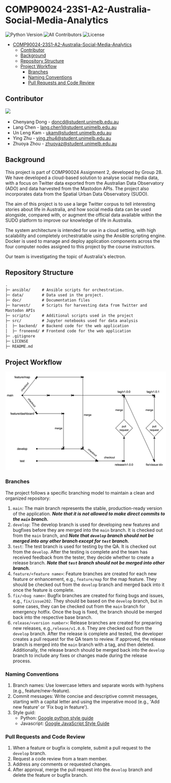 # COMP90024-23S1-A2-Australia-Social-Media-Analytics
![Python Version](https://img.shields.io/badge/python-3.11%2B-blue)
![All Contributors](https://img.shields.io/github/contributors/doncd-p/COMP90024-23S1-A2-Australia-Social-Media-Analytics)
![License](https://img.shields.io/github/license/doncd-p/cOMP90024-23S1-A2-Australia-Social-Media-Analytics)


- [COMP90024-23S1-A2-Australia-Social-Media-Analytics](#comp90024-23s1-a2-australia-social-media-analytics)
  - [Contributor](#contributor)
  - [Background](#background)
  - [Repository Structure](#repository-structure)
  - [Project Workflow](#project-workflow)
    - [Branches](#branches)
    - [Naming Conventions](#naming-conventions)
    - [Pull Requests and Code Review](#pull-requests-and-code-review)


## Contributor
<a href="https://github.com/doncd-p/COMP90024-23S1-A2-Australia-Social-Media-Analytics/graphs/contributors">
  <img src="https://contrib.rocks/image?repo=doncd-p/COMP90024-23S1-A2-Australia-Social-Media-Analytics" />
</a>

- Chenyang Dong - doncd@student.unimelb.edu.au
- Lang Chen - lang.chen1@student.unimelb.edu.au
- Un Leng Kam - ukam@student.unimelb.edu.au
- Ying Zhu - ying.zhu4@student.unimelb.edu.au
- Zhuoya Zhou - zhuoyaz@student.unimelb.edu.au

## Background
This project is part of COMP90024 Assignment 2, developed by Group 28. We have developed a cloud-based solution to analyse social media data, with a focus on Twitter data exported from the Australian Data Observatory (ADO) and data harvested from the Mastodon APIs. The project also incorporates data from the Spatial Urban Data Observatory (SUDO).

The aim of this project is to use a large Twitter corpus to tell interesting stories about life in Australia, and how social media data can be used alongside, compared with, or augment the official data available within the SUDO platform to improve our knowledge of life in Australia.

The system architecture is intended for use in a cloud setting, with high scalability and completely orchestratable using the Ansible scripting engine. Docker is used to manage and deploy application components across the four computer nodes assigned to this project by the course instructors.

<!-- TO DO -->
Our team is investigating the topic of Australia's electron. 

## Repository Structure
    .
    ├─ ansible/     # Ansible scripts for orchestration.
    ├─ data/        # Data used in the project.
    ├─ doc/         # Documentation files 
    ├─ harvest/     # Scripts for harvesting data from Twitter and Mastodon APIs
    ├─ scripts/     # Additional scripts used in the project
    ├─ src/         # Jupyter notebooks used for data analysis
    │  ├─ backend/  # Backend code for the web application
    │  ├─ froneend/ # Frontend code for the web application
    ├─ .gitignore   
    ├─ LICENSE
    ├─ README.md

## Project Workflow

![workflow](/doc/images/workflow.jpg)
### Branches
The project follows a specific branching model to maintain a clean and organized repository:

1. `main`: The main branch represents the stable, production-ready version of the application. ***Note that it is not allowed to make direct commits to the `main` branch.***
2. `develop`: The develop branch is used for developing new features and bugfixes before they are merged into the `main` branch. It is checked out from the `main` branch, and ***Note that `develop` branch should not be merged into any other branch except for `test` branch.***
3. `test`: The test branch is used for testing by the QA. It is checked out from the  `develop`. After the testing is complete and the team has received feedback from the tester, they decide whether to create a release branch. ***Note that `test` branch should not be merged into other branch.***
4. `feature/<feature name>`: Feature branches are created for each new feature or enhancement, e.g., `feature/map` for the map feature. They should be checked out from the `develop` branch and merged back into it once the feature is complete.
5. `fix/<bug name>`: Bugfix branches are created for fixing bugs and issues, e.g., `fix/issue202`. They should be based on the  `develop` branch, but in some cases, they can be checked out from the `main` branch for emergency hotfix. Once the bug is fixed, the branch should be merged back into the respective base branch.
6. `release/<version number>`: Release branches are created for preparing new releases, e.g.,`release/v1.0.0`. They are checked out from the `develop` branch. After the release is complete and tested, the developer creates a pull request for the QA team to review. If approved, the release branch is merged into the `main` branch with a tag, and then deleted. Additionally, the release branch should be merged back into the `develop` branch to include any fixes or changes made during the release process.

### Naming Conventions
1. Branch names: Use lowercase letters and separate words with hyphens (e.g., feature/new-feature).
2. Commit messages: Write concise and descriptive commit messages, starting with a capital letter and using the imperative mood (e.g., 'Add new feature' or 'Fix bug in feature').
3. Style guid: 
    - Python: [Google python style guide](https://google.github.io/styleguide/pyguide.html)
    - Javascript: [Google JavaScript Style Guide](https://google.github.io/styleguide/jsguide.html
)

### Pull Requests and Code Review
1. When a feature or bugfix is complete, submit a pull request to the `develop` branch.
2. Request a code review from a team member.
3. Address any comments or requested changes.
4. After approval, merge the pull request into the `develop` branch and delete the feature or bugfix branch.